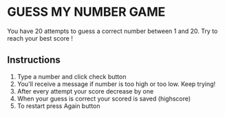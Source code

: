 # GUESS MY NUMBER GAME

You have 20 attempts to guess a correct number between 1 and 20. Try to reach your best score !

## Instructions

1. Type a number and click check button
2. You'll receive a message if number is too high or too low. Keep trying!
3. After every attempt your score decrease by one
4. When your guess is correct your scored is saved (highscore)
5. To restart press Again button
